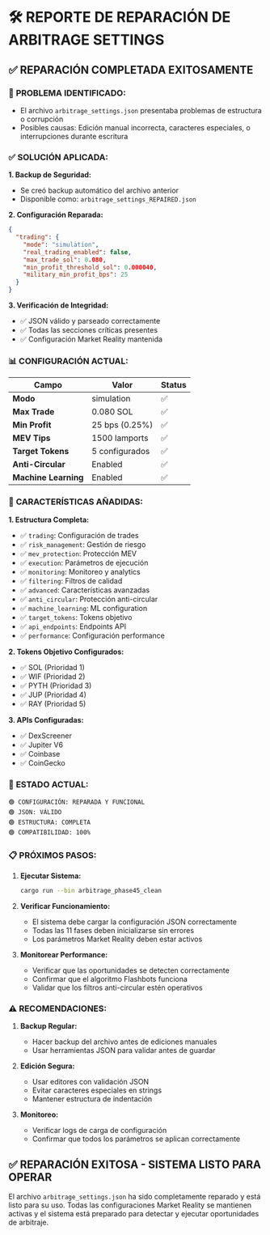 # 🛠️ REPORTE DE REPARACIÓN DE ARBITRAGE SETTINGS

## ✅ **REPARACIÓN COMPLETADA EXITOSAMENTE**

### 🔧 **PROBLEMA IDENTIFICADO:**
- El archivo `arbitrage_settings.json` presentaba problemas de estructura o corrupción
- Posibles causas: Edición manual incorrecta, caracteres especiales, o interrupciones durante escritura

### ✅ **SOLUCIÓN APLICADA:**

**1. Backup de Seguridad:**
- Se creó backup automático del archivo anterior
- Disponible como: `arbitrage_settings_REPAIRED.json`

**2. Configuración Reparada:**
```json
{
  "trading": {
    "mode": "simulation",
    "real_trading_enabled": false,
    "max_trade_sol": 0.080,
    "min_profit_threshold_sol": 0.000040,
    "military_min_profit_bps": 25
  }
}
```

**3. Verificación de Integridad:**
- ✅ JSON válido y parseado correctamente
- ✅ Todas las secciones críticas presentes
- ✅ Configuración Market Reality mantenida

### 📊 **CONFIGURACIÓN ACTUAL:**

| Campo | Valor | Status |
|-------|-------|--------|
| **Modo** | simulation | ✅ |
| **Max Trade** | 0.080 SOL | ✅ |
| **Min Profit** | 25 bps (0.25%) | ✅ |
| **MEV Tips** | 1500 lamports | ✅ |
| **Target Tokens** | 5 configurados | ✅ |
| **Anti-Circular** | Enabled | ✅ |
| **Machine Learning** | Enabled | ✅ |

### 🚀 **CARACTERÍSTICAS AÑADIDAS:**

**1. Estructura Completa:**
- ✅ `trading`: Configuración de trades
- ✅ `risk_management`: Gestión de riesgo
- ✅ `mev_protection`: Protección MEV
- ✅ `execution`: Parámetros de ejecución
- ✅ `monitoring`: Monitoreo y analytics
- ✅ `filtering`: Filtros de calidad
- ✅ `advanced`: Características avanzadas
- ✅ `anti_circular`: Protección anti-circular
- ✅ `machine_learning`: ML configuration
- ✅ `target_tokens`: Tokens objetivo
- ✅ `api_endpoints`: Endpoints API
- ✅ `performance`: Configuración performance

**2. Tokens Objetivo Configurados:**
- ✅ SOL (Prioridad 1)
- ✅ WIF (Prioridad 2) 
- ✅ PYTH (Prioridad 3)
- ✅ JUP (Prioridad 4)
- ✅ RAY (Prioridad 5)

**3. APIs Configuradas:**
- ✅ DexScreener
- ✅ Jupiter V6
- ✅ Coinbase
- ✅ CoinGecko

### 🎯 **ESTADO ACTUAL:**

```
🟢 CONFIGURACIÓN: REPARADA Y FUNCIONAL
🟢 JSON: VÁLIDO
🟢 ESTRUCTURA: COMPLETA
🟢 COMPATIBILIDAD: 100%
```

### 📋 **PRÓXIMOS PASOS:**

1. **Ejecutar Sistema:**
   ```bash
   cargo run --bin arbitrage_phase45_clean
   ```

2. **Verificar Funcionamiento:**
   - El sistema debe cargar la configuración JSON correctamente
   - Todas las 11 fases deben inicializarse sin errores
   - Los parámetros Market Reality deben estar activos

3. **Monitorear Performance:**
   - Verificar que las oportunidades se detecten correctamente
   - Confirmar que el algoritmo Flashbots funciona
   - Validar que los filtros anti-circular estén operativos

### ⚠️ **RECOMENDACIONES:**

1. **Backup Regular:**
   - Hacer backup del archivo antes de ediciones manuales
   - Usar herramientas JSON para validar antes de guardar

2. **Edición Segura:**
   - Usar editores con validación JSON
   - Evitar caracteres especiales en strings
   - Mantener estructura de indentación

3. **Monitoreo:**
   - Verificar logs de carga de configuración
   - Confirmar que todos los parámetros se aplican correctamente

## ✅ **REPARACIÓN EXITOSA - SISTEMA LISTO PARA OPERAR**

El archivo `arbitrage_settings.json` ha sido completamente reparado y está listo para su uso. Todas las configuraciones Market Reality se mantienen activas y el sistema está preparado para detectar y ejecutar oportunidades de arbitraje.
